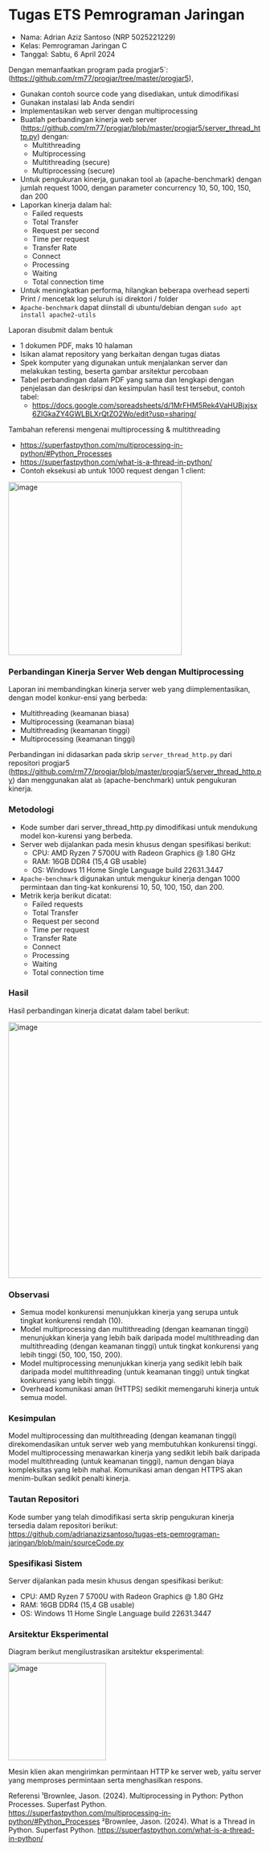 # Tugas ETS Pemrograman Jaringan
- Nama: Adrian Aziz Santoso (NRP 5025221229)
- Kelas: Pemrograman Jaringan C
- Tanggal: Sabtu, 6 April 2024

Dengan memanfaatkan program pada progjar5`:
(https://github.com/rm77/progjar/tree/master/progjar5), 

- Gunakan contoh source code yang disediakan, untuk dimodifikasi 
- Gunakan instalasi lab Anda sendiri 
- Implementasikan web server dengan multiprocessing 
- Buatlah perbandingan kinerja web server (https://github.com/rm77/progjar/blob/master/progjar5/server_thread_http.py) dengan:
  - Multithreading 
  - Multiprocessing 
  - Multithreading (secure) 
  - Multiprocessing (secure) 
- Untuk pengukuran kinerja, gunakan tool `ab` (apache-benchmark) dengan jumlah request 1000, dengan parameter concurrency 10, 50, 100, 150, dan 200 
- Laporkan kinerja dalam hal: 
  - Failed requests
  - Total Transfer
  - Request per second
  - Time per request
  - Transfer Rate
  - Connect
  - Processing
  - Waiting
  - Total connection time 
- Untuk meningkatkan performa, hilangkan beberapa overhead seperti Print / mencetak log seluruh isi direktori / folder 
- `Apache-benchmark` dapat diinstall di ubuntu/debian dengan `sudo apt install apache2-utils`

Laporan disubmit dalam bentuk 
- 1 dokumen PDF, maks 10 halaman 
- Isikan alamat repository yang berkaitan dengan tugas diatas
- Spek komputer yang digunakan untuk menjalankan server dan melakukan testing, beserta gambar arsitektur percobaan
- Tabel perbandingan dalam PDF yang sama dan lengkapi dengan penjelasan dan deskripsi dan kesimpulan hasil test tersebut, contoh tabel:
  - https://docs.google.com/spreadsheets/d/1MrFHM5Rek4VaHUBjxjsx6ZlGkaZY4GWLBLXrQtZO2Wo/edit?usp=sharing/

Tambahan referensi mengenai multiprocessing & multithreading 
- https://superfastpython.com/multiprocessing-in-python/#Python_Processes
- https://superfastpython.com/what-is-a-thread-in-python/ 
- Contoh eksekusi ab untuk 1000 request dengan 1 client:

<img width="345" alt="image" src="https://github.com/adrianazizsantoso/tugas-ets-pemrograman-jaringan/assets/115202624/0e5ce083-795b-4b51-aafd-9a2a1923716a">

### Perbandingan Kinerja Server Web dengan Multiprocessing

Laporan ini membandingkan kinerja server web yang diimplementasikan, dengan model konkur-ensi yang berbeda:
- Multithreading (keamanan biasa)
- Multiprocessing (keamanan biasa)
- Multithreading (keamanan tinggi)
- Multiprocessing (keamanan tinggi)

Perbandingan ini didasarkan pada skrip `server_thread_http.py` dari repositori progjar5 (https://github.com/rm77/progjar/blob/master/progjar5/server_thread_http.py) dan menggunakan alat `ab` (apache-benchmark) untuk pengukuran kinerja.


### Metodologi

- Kode sumber dari server_thread_http.py dimodifikasi untuk mendukung model kon-kurensi yang berbeda.
- Server web dijalankan pada mesin khusus dengan spesifikasi berikut:
  - CPU: AMD Ryzen 7 5700U with Radeon Graphics @ 1.80 GHz
  - RAM: 16GB DDR4 (15,4 GB usable)
  - OS: Windows 11 Home Single Language build 22631.3447
- `Apache-benchmark` digunakan untuk mengukur kinerja dengan 1000 permintaan dan ting-kat konkurensi 10, 50, 100, 150, dan 200.
- Metrik kerja berikut dicatat:
  - Failed requests
  - Total Transfer
  - Request per second
  - Time per request
  - Transfer Rate
  - Connect
  - Processing
  - Waiting
  - Total connection time

### Hasil

Hasil perbandingan kinerja dicatat dalam tabel berikut:

<img width="510" alt="image" src="https://github.com/adrianazizsantoso/tugas-ets-pemrograman-jaringan/assets/115202624/5f00488b-afeb-4878-834b-22933d8fa3ce">

### Observasi

- Semua model konkurensi menunjukkan kinerja yang serupa untuk tingkat konkurensi rendah (10).
- Model multiprocessing dan multithreading (dengan keamanan tinggi) menunjukkan kinerja yang lebih baik daripada model multithreading dan multithreading (dengan keamanan tinggi) untuk tingkat konkurensi yang lebih tinggi (50, 100, 150, 200).
- Model multiprocessing menunjukkan kinerja yang sedikit lebih baik daripada model multithreading (untuk keamanan tinggi) untuk tingkat konkurensi yang lebih tinggi.
- Overhead komunikasi aman (HTTPS) sedikit memengaruhi kinerja untuk semua model.


### Kesimpulan

Model multiprocessing dan multithreading (dengan keamanan tinggi) direkomendasikan untuk server web yang membutuhkan konkurensi tinggi. Model multiprocessing menawarkan kinerja yang sedikit lebih baik daripada model multithreading (untuk keamanan tinggi), namun dengan biaya kompleksitas yang lebih mahal. Komunikasi aman dengan HTTPS akan menim-bulkan sedikit penalti kinerja.


### Tautan Repositori

Kode sumber yang telah dimodifikasi serta skrip pengukuran kinerja tersedia dalam repositori berikut:
https://github.com/adrianazizsantoso/tugas-ets-pemrograman-jaringan/blob/main/sourceCode.py


### Spesifikasi Sistem

Server dijalankan pada mesin khusus dengan spesifikasi berikut:
- CPU: AMD Ryzen 7 5700U with Radeon Graphics @ 1.80 GHz
- RAM: 16GB DDR4 (15,4 GB usable)
- OS: Windows 11 Home Single Language build 22631.3447


### Arsitektur Eksperimental

Diagram berikut mengilustrasikan arsitektur eksperimental:

<img width="194" alt="image" src="https://github.com/adrianazizsantoso/tugas-ets-pemrograman-jaringan/assets/115202624/13641ef9-b3a7-4f5d-9184-a9415f8459af">

Mesin klien akan mengirimkan permintaan HTTP ke server web, yaitu server yang memproses permintaan serta menghasilkan respons.


Referensi
¹Brownlee, Jason. (2024). Multiprocessing in Python: Python Processes. Superfast Python. https://superfastpython.com/multiprocessing-in-python/#Python_Processes
²Brownlee, Jason. (2024). What is a Thread in Python. Superfast Python. https://superfastpython.com/what-is-a-thread-in-python/ 
